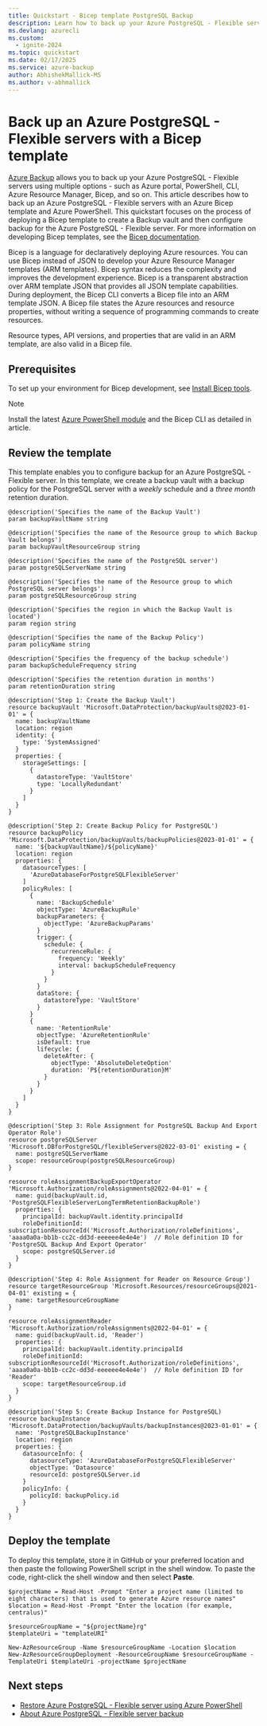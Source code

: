 ```yaml
---
title: Quickstart - Bicep template PostgreSQL Backup
description: Learn how to back up your Azure PostgreSQL - Flexible server with a Bicep template.
ms.devlang: azurecli
ms.custom:
  - ignite-2024
ms.topic: quickstart
ms.date: 02/17/2025
ms.service: azure-backup
author: AbhishekMallick-MS
ms.author: v-abhmallick
---
```


#  Back up an Azure PostgreSQL - Flexible servers with a Bicep template

[Azure Backup](backup-azure-database-postgresql-flex-overview.md) allows you to back up your Azure PostgreSQL - Flexible servers using multiple options - such as Azure portal, PowerShell, CLI, Azure Resource Manager, Bicep, and so on. This article describes how to back up an Azure PostgreSQL - Flexible servers with an Azure Bicep template and Azure PowerShell. This quickstart focuses on the process of deploying a Bicep template to create a Backup vault and then configure backup for the Azure PostgreSQL - Flexible server. For more information on developing Bicep templates, see the [Bicep documentation](../azure-resource-manager/bicep/deploy-cli.md).

Bicep is a language for declaratively deploying Azure resources. You can use Bicep instead of JSON to develop your Azure Resource Manager templates (ARM templates). Bicep syntax reduces the complexity and improves the development experience. Bicep is a transparent abstraction over ARM template JSON that provides all JSON template capabilities. During deployment, the Bicep CLI converts a Bicep file into an ARM template JSON. A Bicep file states the Azure resources and resource properties, without writing a sequence of programming commands to create resources.

Resource types, API versions, and properties that are valid in an ARM template, are also valid in a Bicep file.

## Prerequisites

To set up your environment for Bicep development, see [Install Bicep tools](../azure-resource-manager/bicep/install.md).

>[!Note]
>Install the latest [Azure PowerShell module](/powershell/azure/new-azureps-module-az) and the Bicep CLI as detailed in article.

## Review the template

This template enables you to configure backup for an Azure PostgreSQL - Flexible server. In this template, we create a backup vault with a backup policy for the PostgreSQL server with a *weekly* schedule and a *three month* retention duration.



```bicep
@description('Specifies the name of the Backup Vault')
param backupVaultName string

@description('Specifies the name of the Resource group to which Backup Vault belongs')
param backupVaultResourceGroup string

@description('Specifies the name of the PostgreSQL server')
param postgreSQLServerName string

@description('Specifies the name of the Resource group to which PostgreSQL server belongs')
param postgreSQLResourceGroup string

@description('Specifies the region in which the Backup Vault is located')
param region string

@description('Specifies the name of the Backup Policy')
param policyName string

@description('Specifies the frequency of the backup schedule')
param backupScheduleFrequency string

@description('Specifies the retention duration in months')
param retentionDuration string

@description('Step 1: Create the Backup Vault')
resource backupVault 'Microsoft.DataProtection/backupVaults@2023-01-01' = {
  name: backupVaultName
  location: region
  identity: {
    type: 'SystemAssigned'
  }
  properties: {
    storageSettings: [
      {
        datastoreType: 'VaultStore'
        type: 'LocallyRedundant'
      }
    ]
  }
}

@description('Step 2: Create Backup Policy for PostgreSQL')
resource backupPolicy 'Microsoft.DataProtection/backupVaults/backupPolicies@2023-01-01' = {
  name: '${backupVaultName}/${policyName}'
  location: region
  properties: {
    datasourceTypes: [
      'AzureDatabaseForPostgreSQLFlexibleServer'
    ]
    policyRules: [
      {
        name: 'BackupSchedule'
        objectType: 'AzureBackupRule'
        backupParameters: {
          objectType: 'AzureBackupParams'
        }
        trigger: {
          schedule: {
            recurrenceRule: {
              frequency: 'Weekly'
              interval: backupScheduleFrequency
            }
          }
        }
        dataStore: {
          datastoreType: 'VaultStore'
        }
      }
      {
        name: 'RetentionRule'
        objectType: 'AzureRetentionRule'
        isDefault: true
        lifecycle: {
          deleteAfter: {
            objectType: 'AbsoluteDeleteOption'
            duration: 'P${retentionDuration}M'
          }
        }
      }
    ]
  }
}

@description('Step 3: Role Assignment for PostgreSQL Backup And Export Operator Role')
resource postgreSQLServer 'Microsoft.DBforPostgreSQL/flexibleServers@2022-03-01' existing = {
  name: postgreSQLServerName
  scope: resourceGroup(postgreSQLResourceGroup)
}

resource roleAssignmentBackupExportOperator 'Microsoft.Authorization/roleAssignments@2022-04-01' = {
  name: guid(backupVault.id, 'PostgreSQLFlexibleServerLongTermRetentionBackupRole')
  properties: {
    principalId: backupVault.identity.principalId
    roleDefinitionId: subscriptionResourceId('Microsoft.Authorization/roleDefinitions', 'aaaa0a0a-bb1b-cc2c-dd3d-eeeeee4e4e4e')  // Role definition ID for 'PostgreSQL Backup And Export Operator'
    scope: postgreSQLServer.id
  }
}

@description('Step 4: Role Assignment for Reader on Resource Group')
resource targetResourceGroup 'Microsoft.Resources/resourceGroups@2021-04-01' existing = {
  name: targetResourceGroupName
}

resource roleAssignmentReader 'Microsoft.Authorization/roleAssignments@2022-04-01' = {
  name: guid(backupVault.id, 'Reader')
  properties: {
    principalId: backupVault.identity.principalId
    roleDefinitionId: subscriptionResourceId('Microsoft.Authorization/roleDefinitions', 'aaaa0a0a-bb1b-cc2c-dd3d-eeeeee4e4e4e')  // Role definition ID for 'Reader'
    scope: targetResourceGroup.id
  }
}

@description('Step 5: Create Backup Instance for PostgreSQL)
resource backupInstance 'Microsoft.DataProtection/backupVaults/backupInstances@2023-01-01' = {
  name: 'PostgreSQLBackupInstance'
  location: region
  properties: {
    datasourceInfo: {
      datasourceType: 'AzureDatabaseForPostgreSQLFlexibleServer'
      objectType: 'Datasource'
      resourceId: postgreSQLServer.id
    }
    policyInfo: {
      policyId: backupPolicy.id
    }
  }
}

```

## Deploy the template

To deploy this template, store it in GitHub or your preferred location and then paste the following PowerShell script in the shell window. To paste the code, right-click the shell window and then select **Paste**.


```azurepowershell
$projectName = Read-Host -Prompt "Enter a project name (limited to eight characters) that is used to generate Azure resource names"
$location = Read-Host -Prompt "Enter the location (for example, centralus)"

$resourceGroupName = "${projectName}rg"
$templateUri = "templateURI"

New-AzResourceGroup -Name $resourceGroupName -Location $location
New-AzResourceGroupDeployment -ResourceGroupName $resourceGroupName -TemplateUri $templateUri -projectName $projectName 

```

## Next steps

- [Restore Azure PostgreSQL - Flexible server using Azure PowerShell](backup-azure-database-postgresql-flex-restore-powershell.md)
- [About Azure PostgreSQL - Flexible server backup](backup-azure-database-postgresql-flex-overview.md)
